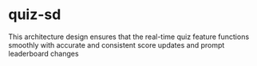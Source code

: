 # quiz-sd
This architecture design ensures that the real-time quiz feature functions smoothly with accurate and consistent score updates and prompt leaderboard changes
